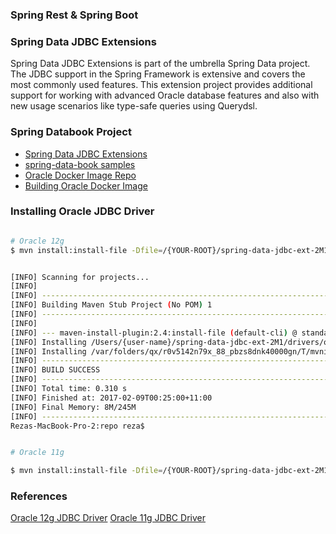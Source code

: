### Spring Rest & Spring Boot

### Spring Data JDBC Extensions 
Spring Data JDBC Extensions is part of the umbrella Spring Data project. The JDBC support in the Spring Framework is extensive and covers the most commonly used features. This extension project provides additional support for working with advanced Oracle database features and also with new usage scenarios like type-safe queries using Querydsl.


### Spring Databook Project
- [Spring Data JDBC Extensions](http://projects.spring.io/spring-data-jdbc-ext/)
- [spring-data-book samples](https://github.com/spring-projects/spring-data-book)
- [Oracle Docker Image Repo](https://github.com/oracle/docker-images/tree/master/OracleDatabase)
- [Building Oracle Docker Image](https://blogs.oracle.com/developer/entry/creating_and_oracle_database_docker)

### Installing Oracle JDBC Driver 

```bash

# Oracle 12g
$ mvn install:install-file -Dfile=/{YOUR-ROOT}/spring-data-jdbc-ext-2M1/drivers/oracle-db-12g/ojdbc7.jar -DgroupId=com.oracle -DartifactId=ojdbc7 -Dversion=12.1.0.1 -Dpackaging=jar


[INFO] Scanning for projects...
[INFO]
[INFO] ------------------------------------------------------------------------
[INFO] Building Maven Stub Project (No POM) 1
[INFO] ------------------------------------------------------------------------
[INFO]
[INFO] --- maven-install-plugin:2.4:install-file (default-cli) @ standalone-pom ---
[INFO] Installing /Users/{user-name}/spring-data-jdbc-ext-2M1/drivers/oracle-db-12g/ojdbc7.jar to /Users/{user-name}/.m2/repository/com/oracle/ojdbc7/12.1.0.1/ojdbc7-12.1.0.1.jar
[INFO] Installing /var/folders/qx/r0v5142n79x_88_pbzs8dnk40000gn/T/mvninstall8322717746904588416.pom to /Users/{user-name}/.m2/repository/com/oracle/ojdbc7/12.1.0.1/ojdbc7-12.1.0.1.pom
[INFO] ------------------------------------------------------------------------
[INFO] BUILD SUCCESS
[INFO] ------------------------------------------------------------------------
[INFO] Total time: 0.310 s
[INFO] Finished at: 2017-02-09T00:25:00+11:00
[INFO] Final Memory: 8M/245M
[INFO] ------------------------------------------------------------------------
Rezas-MacBook-Pro-2:repo reza$


# Oracle 11g

$ mvn install:install-file -Dfile=/{YOUR-ROOT}/spring-data-jdbc-ext-2M1/drivers/oracle-db-11g/ojdbc6.jar -DgroupId=com.oracle -DartifactId=ojdbc6 -Dversion=11.2.0.4 -Dpackaging=jar


```

### References

[Oracle 12g JDBC Driver](http://www.oracle.com/technetwork/apps-tech/jdbc-112010-090769.html)
[Oracle 11g JDBC Driver]()